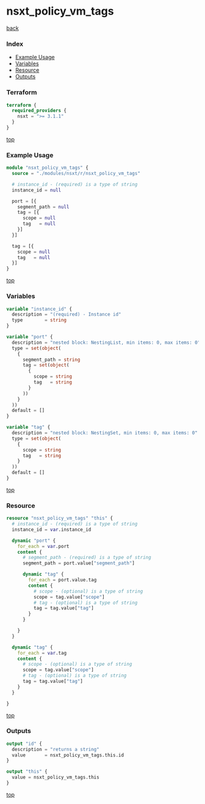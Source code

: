 # nsxt_policy_vm_tags

[back](../nsxt.md)

### Index

- [Example Usage](#example-usage)
- [Variables](#variables)
- [Resource](#resource)
- [Outputs](#outputs)

### Terraform

```terraform
terraform {
  required_providers {
    nsxt = ">= 3.1.1"
  }
}
```

[top](#index)

### Example Usage

```terraform
module "nsxt_policy_vm_tags" {
  source = "./modules/nsxt/r/nsxt_policy_vm_tags"

  # instance_id - (required) is a type of string
  instance_id = null

  port = [{
    segment_path = null
    tag = [{
      scope = null
      tag   = null
    }]
  }]

  tag = [{
    scope = null
    tag   = null
  }]
}
```

[top](#index)

### Variables

```terraform
variable "instance_id" {
  description = "(required) - Instance id"
  type        = string
}

variable "port" {
  description = "nested block: NestingList, min items: 0, max items: 0"
  type = set(object(
    {
      segment_path = string
      tag = set(object(
        {
          scope = string
          tag   = string
        }
      ))
    }
  ))
  default = []
}

variable "tag" {
  description = "nested block: NestingSet, min items: 0, max items: 0"
  type = set(object(
    {
      scope = string
      tag   = string
    }
  ))
  default = []
}
```

[top](#index)

### Resource

```terraform
resource "nsxt_policy_vm_tags" "this" {
  # instance_id - (required) is a type of string
  instance_id = var.instance_id

  dynamic "port" {
    for_each = var.port
    content {
      # segment_path - (required) is a type of string
      segment_path = port.value["segment_path"]

      dynamic "tag" {
        for_each = port.value.tag
        content {
          # scope - (optional) is a type of string
          scope = tag.value["scope"]
          # tag - (optional) is a type of string
          tag = tag.value["tag"]
        }
      }

    }
  }

  dynamic "tag" {
    for_each = var.tag
    content {
      # scope - (optional) is a type of string
      scope = tag.value["scope"]
      # tag - (optional) is a type of string
      tag = tag.value["tag"]
    }
  }

}
```

[top](#index)

### Outputs

```terraform
output "id" {
  description = "returns a string"
  value       = nsxt_policy_vm_tags.this.id
}

output "this" {
  value = nsxt_policy_vm_tags.this
}
```

[top](#index)